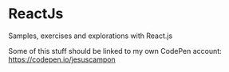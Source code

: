# ReactJs

Samples, exercises and explorations with React.js

Some of this stuff should be linked to my own CodePen account: https://codepen.io/jesuscampon
